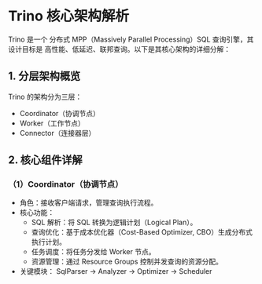 # Trino 核心架构解析
Trino 是一个 分布式 MPP（Massively Parallel Processing）SQL 查询引擎，其设计目标是 高性能、低延迟、联邦查询。以下是其核心架构的详细分解：
## 1. 分层架构概览
Trino 的架构分为三层：

- Coordinator（协调节点）
- Worker（工作节点）
- Connector（连接器层）
  
## 2. 核心组件详解
### （1）Coordinator（协调节点）
- 角色：接收客户端请求，管理查询执行流程。
- 核心功能：
  - SQL 解析：将 SQL 转换为逻辑计划（Logical Plan）。
  - 查询优化：基于成本优化器（Cost-Based Optimizer, CBO）生成分布式执行计划。
  - 任务调度：将任务分发给 Worker 节点。
  - 资源管理：通过 Resource Groups 控制并发查询的资源分配。
- 关键模块：
SqlParser → Analyzer → Optimizer → Scheduler
